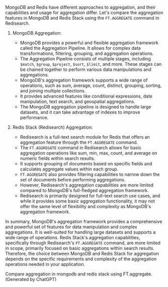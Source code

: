 
MongoDB and Redis have different approaches to aggregation, and their capabilities and usage for aggregation differ. Let's compare the aggregation features in MongoDB and Redis Stack using the `FT.AGGREGATE` command in Redisearch.

1. MongoDB Aggregation:
   - MongoDB provides a powerful and flexible aggregation framework called the Aggregation Pipeline. It allows for complex data transformations, filtering, grouping, and aggregation operations.
   - The Aggregation Pipeline consists of multiple stages, including `$match`, `$group`, `$project`, `$sort`, `$limit`, and more. These stages can be chained together to perform various data manipulations and aggregations.
   - MongoDB's aggregation framework supports a wide range of operations, such as sum, average, count, distinct, grouping, sorting, and joining multiple collections.
   - It provides advanced features like conditional expressions, date manipulation, text search, and geospatial aggregations.
   - The MongoDB aggregation pipeline is designed to handle large datasets, and it can take advantage of indexes to improve performance.

2. Redis Stack (Redisearch) Aggregation:
   - Redisearch is a full-text search module for Redis that offers an aggregation feature through the `FT.AGGREGATE` command.
   - The `FT.AGGREGATE` command in Redisearch allows for basic aggregation operations like sum, min, max, count, and average on numeric fields within search results.
   - It supports grouping of documents based on specific fields and calculates aggregate values within each group.
   - `FT.AGGREGATE` also provides filtering capabilities to narrow down the set of documents before performing aggregations.
   - However, Redisearch's aggregation capabilities are more limited compared to MongoDB's full-fledged aggregation framework.
   - Redisearch is primarily designed for full-text search use cases, and while it provides some basic aggregation functionality, it may not offer the same level of flexibility and complexity as MongoDB's aggregation framework.

In summary, MongoDB's aggregation framework provides a comprehensive and powerful set of features for data manipulation and complex aggregations. It is well-suited for handling large datasets and supports a wide range of operations. Redis Stack's aggregation capabilities, specifically through Redisearch's `FT.AGGREGATE` command, are more limited in scope, primarily focused on basic aggregations within search results. Therefore, the choice between MongoDB and Redis Stack for aggregation depends on the specific requirements and complexity of the aggregation operations needed in your application.

Compare aggregation in mongodb and redis stack using FT.aggregate. (Generated by ChatGPT) 